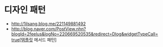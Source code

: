 # 디자인 패턴
* http://1ilsang.blog.me/221149881492
* http://blog.naver.com/PostView.nhn?blogId=2feelus&logNo=220669520535&redirect=Dlog&widgetTypeCall=true[템플릿 메서드 패턴]
